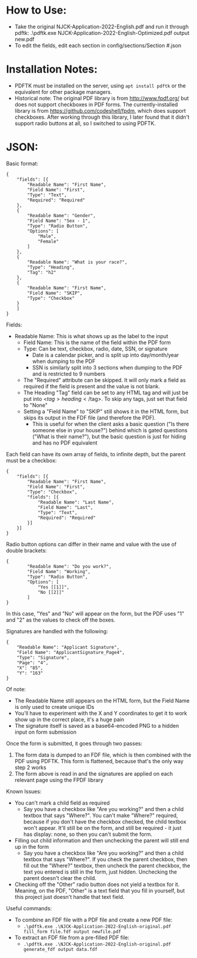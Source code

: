 How to Use:
===========
- Take the original NJCK-Application-2022-English.pdf and run it through pdftk:
	.\pdftk.exe NJCK-Application-2022-English-Optimized.pdf output new.pdf
- To edit the fields, edit each section in config/sections/Section #.json

Installation Notes:
===================
- PDFTK must be installed on the server, using `apt install pdftk` or the equivalent for other package managers.
- Historical note: The original PDF library is from http://www.fpdf.org/ but does not support checkboxes in PDF forms. The currently-installed library is from https://github.com/codeshell/fpdm, which does support checkboxes. After working through this library, I later found that it didn't support radio buttons at all, so I switched to using PDFTK.

JSON:
=====
Basic format:
```
{
	"fields": [{
		"Readable Name": "First Name",
		"Field Name": "First",
		"Type": "Text",
		"Required": "Required"
	},
	{
		"Readable Name": "Gender",
		"Field Name": "Sex - 1",
		"Type": "Radio Button",
		"Options": [
			"Male",
			"Female"
		]
	},
	{
		"Readable Name": "What is your race?",
		"Type": "Heading",
		"Tag": "h2"
	},
	{
		"Readable Name": "First Name",
		"Field Name": "SKIP",
		"Type": "Checkbox"
	}
	]
}
```

Fields:

 - Readable Name: This is what shows up as the label to the input
   - Field Name: This is the name of the field within the PDF form
   - Type: Can be text, checkbox, radio, date, SSN, or signature
     - Date is a calendar picker, and is split up into day/month/year when dumping to the PDF
	 - SSN is similarly split into 3 sections when dumping to the PDF and is restricted to 9 numbers
   - The "Required" attribute can be skipped. It will only mark a field as required if the field is present and the value is not blank.
   - The Heading "Tag" field can be set to any HTML tag and will just be put into <$tag>heading</$tag>. To skip any tags, just set that field to "None"
   - Setting a "Field Name" to "SKIP" still shows it in the HTML form, but skips its output in the FDF file (and therefore the PDF).
     - This is useful for when the client asks a basic question ("Is there someone else in your house?") behind which is gated questions ("What is their name?"), but the basic question is just for hiding and has no PDF equivalent

Each field can have its own array of fields, to infinite depth, but the parent must be a checkbox:
```
{
	"fields": [{
		"Readable Name": "First Name",
		"Field Name": "First",
		"Type": "Checkbox",
		"fields": [{
			"Readable Name": "Last Name",
			"Field Name": "Last",
			"Type": "Text",
			"Required": "Required"
		}]
	}]
}
```

Radio button options can differ in their name and value with the use of double brackets:
```
{
		"Readable Name": "Do you work?",
		"Field Name": "Working",
		"Type": "Radio Button",
		"Options": [
			"Yes [[1]]",
			"No [[2]]"
		]
}
```
In this case, "Yes" and "No" will appear on the form, but the PDF uses "1" and "2" as the values to check off the boxes.

Signatures are handled with the following:
```
{
	"Readable Name": "Applicant Signature",
	"Field Name": "ApplicantSignature_Page4",
	"Type": "Signature",
	"Page": "4",
	"X": "85",
	"Y": "163"
}
```
Of note:

- The Readable Name still appears on the HTML form, but the Field Name is only used to create unique IDs
- You'll have to experiment with the X and Y coordinates to get it to work show up in the correct place, it's a huge pain
- The signature itself is saved as a base64-encoded PNG to a hidden input on form submission

Once the form is submitted, it goes through two passes:

1. The form data is dumped to an FDF file, which is then combined with the PDF using PDFTK. This form is flattened, because that's the only way step 2 works
2. The form above is read in and the signatures are applied on each relevant page using the FPDF library

Known Issues:

- You can't mark a child field as required
	- Say you have a checkbox like "Are you working?" and then a child textbox that says "Where?". You can't make "Where?" required, because if you don't have the checkbox checked, the child textbox won't appear. It'll still be on the form, and still be required - it just has display: none, so then you can't submit the form.
- Filling out child information and then unchecking the parent will still end up in the form
	- Say you have a checkbox like "Are you working?" and then a child textbox that says "Where?". If you check the parent checkbox, then fill out the "Where?" textbox, then uncheck the parent checkbox, the text you entered is still in the form, just hidden. Unchecking the parent doesn't clear the child.
- Checking off the "Other" radio button does not yield a textbox for it. Meaning, on the PDF, "Other" is a text field that you fill in yourself, but this project just doesn't handle that text field.

Useful commands:
	
  - To combine an FDF file with a PDF file and create a new PDF file:
    - `.\pdftk.exe .\NJCK-Application-2022-English-original.pdf fill_form file.fdf output newfile.pdf`
  - To extract an FDF file from a pre-filled PDF file:
	- `.\pdftk.exe .\NJCK-Application-2022-English-original.pdf generate_fdf output data.fdf`